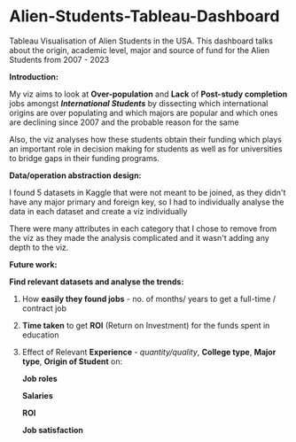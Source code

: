 # Alien-Students-Tableau-Dashboard
Tableau Visualisation of Alien Students in the USA. This dashboard talks about the origin, academic level, major and source of fund for the Alien Students from 2007 - 2023

**Introduction:** 

My viz aims to look at **Over-population** and **Lack** of **Post-study completion** jobs amongst _**International Students**_ by dissecting which international origins are over populating and which majors are popular and which ones are declining since 2007 and the probable reason for the same

Also, the viz analyses how these students obtain their funding which plays an important role in decision making for students as well as for universities to bridge gaps in their funding programs.

**Data/operation abstraction design:**

I found 5 datasets in Kaggle that were not meant to be joined, as they didn't have any major primary and foreign key, so I had to individually analyse the data in each dataset and create a viz individually

There were many attributes in each category that I chose to remove from the viz as they made the analysis complicated and it wasn't adding any depth to the viz.


**Future work:**

**Find relevant datasets and analyse the trends:**
1. How **easily they found jobs** - no. of months/ years to get a full-time / contract job
2. **Time taken** to get **ROI** (Return on Investment) for the funds spent in education
3. Effect of Relevant **Experience** - _quantity/quality_, **College type**, **Major type**, **Origin of Student** on:
   
   **Job roles**

   **Salaries**

   **ROI**

   **Job satisfaction**
   
